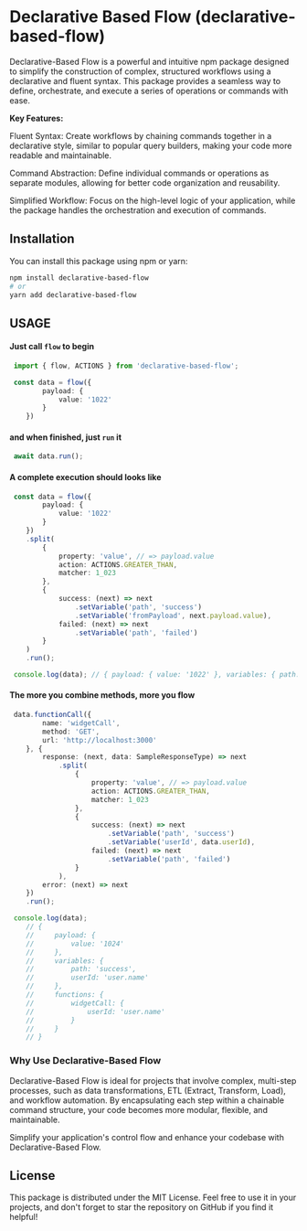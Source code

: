 # Declarative Based Flow (declarative-based-flow)

Declarative-Based Flow is a powerful and intuitive npm package designed to simplify the construction of complex, structured workflows using a declarative and fluent syntax. This package provides a seamless way to define, orchestrate, and execute a series of operations or commands with ease.

__Key Features:__

Fluent Syntax: Create workflows by chaining commands together in a declarative style, similar to popular query builders, making your code more readable and maintainable.

Command Abstraction: Define individual commands or operations as separate modules, allowing for better code organization and reusability.

<!-- Customizable Commands: Easily extend the package to include custom command classes that suit your specific needs, whether it's data transformation, external integrations, or business logic. -->

Simplified Workflow: Focus on the high-level logic of your application, while the package handles the orchestration and execution of commands.

<!-- Error Handling: Built-in error handling and exception management to ensure that your workflows run smoothly. -->

## Installation

You can install this package using npm or yarn:

```bash
npm install declarative-based-flow
# or
yarn add declarative-based-flow
```

## USAGE

#### Just call `flow` to begin

```ts
 import { flow, ACTIONS } from 'declarative-based-flow';

 const data = flow({ 
        payload: { 
            value: '1022' 
        } 
    })
```

#### and when finished, just `run` it

```ts
 await data.run();
```

#### A complete execution should looks like

```ts
 const data = flow({ 
        payload: { 
            value: '1022' 
        } 
    })
    .split(
        { 
            property: 'value', // => payload.value
            action: ACTIONS.GREATER_THAN, 
            matcher: 1_023 
        }, 
        {
            success: (next) => next
                .setVariable('path', 'success')
                .setVariable('fromPayload', next.payload.value), 
            failed: (next) => next
                .setVariable('path', 'failed')
        }
    )
    .run();

 console.log(data); // { payload: { value: '1022' }, variables: { path: 'failed', fromPayload: '1022' } }
```

#### The more you combine methods, more you flow

```ts
 data.functionCall({
        name: 'widgetCall', 
        method: 'GET', 
        url: 'http://localhost:3000'
    }, {
        response: (next, data: SampleResponseType) => next
            .split(
                { 
                    property: 'value', // => payload.value
                    action: ACTIONS.GREATER_THAN, 
                    matcher: 1_023 
                }, 
                {
                    success: (next) => next
                        .setVariable('path', 'success')
                        .setVariable('userId', data.userId), 
                    failed: (next) => next
                        .setVariable('path', 'failed')
                }
            ), 
        error: (next) => next 
    })
    .run();

 console.log(data); 
    // { 
    //     payload: { 
    //         value: '1024' 
    //     }, 
    //     variables: { 
    //         path: 'success', 
    //         userId: 'user.name' 
    //     }, 
    //     functions: { 
    //         widgetCall: { 
    //             userId: 'user.name' 
    //         } 
    //     } 
    // }
```

### Why Use Declarative-Based Flow

Declarative-Based Flow is ideal for projects that involve complex, multi-step processes, such as data transformations, ETL (Extract, Transform, Load), and workflow automation. By encapsulating each step within a chainable command structure, your code becomes more modular, flexible, and maintainable.

Simplify your application's control flow and enhance your codebase with Declarative-Based Flow.

## License

This package is distributed under the MIT License. Feel free to use it in your projects, and don't forget to star the repository on GitHub if you find it helpful!
